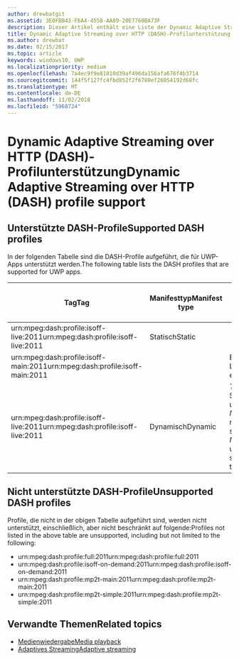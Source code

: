 ```yaml
---
author: drewbatgit
ms.assetid: 3E0FBB43-F6A4-4558-AA89-20E7760BA73F
description: Dieser Artikel enthält eine Liste der Dynamic Adaptive Streaming over HTTP (DASH)-Profile, die für UWP-Apps unterstützt werden.
title: Dynamic Adaptive Streaming over HTTP (DASH)-Profilunterstützung
ms.author: drewbat
ms.date: 02/15/2017
ms.topic: article
keywords: windows10, UWP
ms.localizationpriority: medium
ms.openlocfilehash: 7a4ec9f9e81010d39af496da156afa676f4b3714
ms.sourcegitcommit: 144f5f127fc4fbd852f2f6780ef26054192d68fc
ms.translationtype: MT
ms.contentlocale: de-DE
ms.lasthandoff: 11/02/2018
ms.locfileid: "5968724"
---
```

# <a name="dynamic-adaptive-streaming-over-http-dash-profile-support"></a><span data-ttu-id="4f6fb-104">Dynamic Adaptive Streaming over HTTP (DASH)-Profilunterstützung</span><span class="sxs-lookup"><span data-stu-id="4f6fb-104">Dynamic Adaptive Streaming over HTTP (DASH) profile support</span></span>


## <a name="supported-dash-profiles"></a><span data-ttu-id="4f6fb-105">Unterstützte DASH-Profile</span><span class="sxs-lookup"><span data-stu-id="4f6fb-105">Supported DASH profiles</span></span>
<span data-ttu-id="4f6fb-106">In der folgenden Tabelle sind die DASH-Profile aufgeführt, die für UWP-Apps unterstützt werden.</span><span class="sxs-lookup"><span data-stu-id="4f6fb-106">The following table lists the DASH profiles that are supported for UWP apps.</span></span>

|<span data-ttu-id="4f6fb-107">Tag</span><span class="sxs-lookup"><span data-stu-id="4f6fb-107">Tag</span></span> | <span data-ttu-id="4f6fb-108">Manifesttyp</span><span class="sxs-lookup"><span data-stu-id="4f6fb-108">Manifest type</span></span> | <span data-ttu-id="4f6fb-109">Hinweise</span><span class="sxs-lookup"><span data-stu-id="4f6fb-109">Notes</span></span>|<span data-ttu-id="4f6fb-110">Juliversion von Windows 10</span><span class="sxs-lookup"><span data-stu-id="4f6fb-110">July release of Windows 10</span></span>|<span data-ttu-id="4f6fb-111">Windows 10, Version 1511</span><span class="sxs-lookup"><span data-stu-id="4f6fb-111">Windows 10, Version 1511</span></span>|<span data-ttu-id="4f6fb-112">Windows 10, Version 1607</span><span class="sxs-lookup"><span data-stu-id="4f6fb-112">Windows 10, Version 1607</span></span> |<span data-ttu-id="4f6fb-113">Windows 10, Version 1607</span><span class="sxs-lookup"><span data-stu-id="4f6fb-113">Windows 10, Version 1607</span></span> |<span data-ttu-id="4f6fb-114">Windows 10, Version 1703</span><span class="sxs-lookup"><span data-stu-id="4f6fb-114">Windows 10, Version 1703</span></span>|
|----------------|------|-------|-----------|--------------|---------|-------|--------|
|<span data-ttu-id="4f6fb-115">urn:mpeg&#58;dash:profile:isoff-live:2011</span><span class="sxs-lookup"><span data-stu-id="4f6fb-115">urn:mpeg&#58;dash:profile:isoff-live:2011</span></span> | <span data-ttu-id="4f6fb-116">Statisch</span><span class="sxs-lookup"><span data-stu-id="4f6fb-116">Static</span></span> |     |<span data-ttu-id="4f6fb-117">Unterstützt</span><span class="sxs-lookup"><span data-stu-id="4f6fb-117">Supported</span></span>            |  <span data-ttu-id="4f6fb-118">Unterstützt</span><span class="sxs-lookup"><span data-stu-id="4f6fb-118">Supported</span></span>              | <span data-ttu-id="4f6fb-119">Unterstützt</span><span class="sxs-lookup"><span data-stu-id="4f6fb-119">Supported</span></span>        |<span data-ttu-id="4f6fb-120">Unterstützt</span><span class="sxs-lookup"><span data-stu-id="4f6fb-120">Supported</span></span>| <span data-ttu-id="4f6fb-121">Unterstützt</span><span class="sxs-lookup"><span data-stu-id="4f6fb-121">Supported</span></span>|
|<span data-ttu-id="4f6fb-122">urn:mpeg&#58;dash:profile:isoff-main:2011</span><span class="sxs-lookup"><span data-stu-id="4f6fb-122">urn:mpeg&#58;dash:profile:isoff-main:2011</span></span> |        | <span data-ttu-id="4f6fb-123">Beste Leistung</span><span class="sxs-lookup"><span data-stu-id="4f6fb-123">Best effort</span></span> | <span data-ttu-id="4f6fb-124">Unterstützt</span><span class="sxs-lookup"><span data-stu-id="4f6fb-124">Supported</span></span>            |  <span data-ttu-id="4f6fb-125">Unterstützt</span><span class="sxs-lookup"><span data-stu-id="4f6fb-125">Supported</span></span>              | <span data-ttu-id="4f6fb-126">Unterstützt</span><span class="sxs-lookup"><span data-stu-id="4f6fb-126">Supported</span></span>        |<span data-ttu-id="4f6fb-127">Unterstützt</span><span class="sxs-lookup"><span data-stu-id="4f6fb-127">Supported</span></span>| <span data-ttu-id="4f6fb-128">Unterstützt</span><span class="sxs-lookup"><span data-stu-id="4f6fb-128">Supported</span></span>|
|<span data-ttu-id="4f6fb-129">urn:mpeg&#58;dash:profile:isoff-live:2011</span><span class="sxs-lookup"><span data-stu-id="4f6fb-129">urn:mpeg&#58;dash:profile:isoff-live:2011</span></span> | <span data-ttu-id="4f6fb-130">Dynamisch</span><span class="sxs-lookup"><span data-stu-id="4f6fb-130">Dynamic</span></span> | <span data-ttu-id="4f6fb-131">$Time$ wird in Segmentvorlagen unterstützt, aber $Number$ nicht.</span><span class="sxs-lookup"><span data-stu-id="4f6fb-131">$Time$ is supported but $Number$ is unsupported in segment templates</span></span> | <span data-ttu-id="4f6fb-132">Nicht unterstützt</span><span class="sxs-lookup"><span data-stu-id="4f6fb-132">Not Supported</span></span>            | <span data-ttu-id="4f6fb-133">Nicht unterstützt</span><span class="sxs-lookup"><span data-stu-id="4f6fb-133">Not Supported</span></span>              | <span data-ttu-id="4f6fb-134">Nicht unterstützt</span><span class="sxs-lookup"><span data-stu-id="4f6fb-134">Not Supported</span></span>        |<span data-ttu-id="4f6fb-135">Nicht unterstützt</span><span class="sxs-lookup"><span data-stu-id="4f6fb-135">Not Supported</span></span>| <span data-ttu-id="4f6fb-136">Unterstützt</span><span class="sxs-lookup"><span data-stu-id="4f6fb-136">Supported</span></span>|


## <a name="unsupported-dash-profiles"></a><span data-ttu-id="4f6fb-137">Nicht unterstützte DASH-Profile</span><span class="sxs-lookup"><span data-stu-id="4f6fb-137">Unsupported DASH profiles</span></span>
<span data-ttu-id="4f6fb-138">Profile, die nicht in der obigen Tabelle aufgeführt sind, werden nicht unterstützt, einschließlich, aber nicht beschränkt auf folgende:</span><span class="sxs-lookup"><span data-stu-id="4f6fb-138">Profiles not listed in the above table are unsupported, including but not limited to the following:</span></span>

* <span data-ttu-id="4f6fb-139">urn:mpeg&#58;dash:profile:full:2011</span><span class="sxs-lookup"><span data-stu-id="4f6fb-139">urn:mpeg&#58;dash:profile:full:2011</span></span>
* <span data-ttu-id="4f6fb-140">urn:mpeg&#58;dash:profile:isoff-on-demand:2011</span><span class="sxs-lookup"><span data-stu-id="4f6fb-140">urn:mpeg&#58;dash:profile:isoff-on-demand:2011</span></span>
* <span data-ttu-id="4f6fb-141">urn:mpeg&#58;dash:profile:mp2t-main:2011</span><span class="sxs-lookup"><span data-stu-id="4f6fb-141">urn:mpeg&#58;dash:profile:mp2t-main:2011</span></span>
* <span data-ttu-id="4f6fb-142">urn:mpeg&#58;dash:profile:mp2t-simple:2011</span><span class="sxs-lookup"><span data-stu-id="4f6fb-142">urn:mpeg&#58;dash:profile:mp2t-simple:2011</span></span>


## <a name="related-topics"></a><span data-ttu-id="4f6fb-143">Verwandte Themen</span><span class="sxs-lookup"><span data-stu-id="4f6fb-143">Related topics</span></span>

* [<span data-ttu-id="4f6fb-144">Medienwiedergabe</span><span class="sxs-lookup"><span data-stu-id="4f6fb-144">Media playback</span></span>](media-playback.md)
* [<span data-ttu-id="4f6fb-145">Adaptives Streaming</span><span class="sxs-lookup"><span data-stu-id="4f6fb-145">Adaptive streaming</span></span>](adaptive-streaming.md)
 

 




